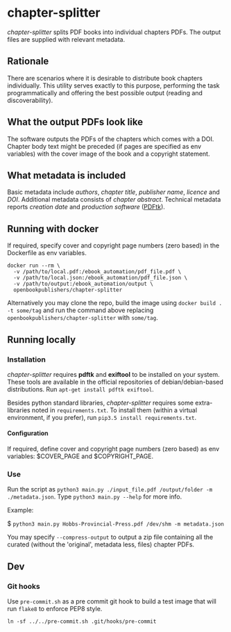 # chapter-splitter
*chapter-splitter* splits PDF books into individual chapters PDFs. The output files are supplied with relevant metadata.

## Rationale
There are scenarios where it is desirable to distribute book chapters individually. This utility serves exactly to this purpose, performing the task programmatically and offering the best possible output (reading and discoverability).

## What the output PDFs look like
The software outputs the PDFs of the chapters which comes with a DOI. Chapter body text might be preceded (if pages are specified as env variables) with the cover image of the book and a copyright statement.

## What metadata is included
Basic metadata include _authors_, _chapter title_, _publisher name_, _licence_ and _DOI_. Additional metadata consists of _chapter abstract_. Technical metadata
reports _creation date_ and _production software_ ([PDFtk](https://packages.debian.org/buster/pdftk)).

## Running with docker
If required, specify cover and copyright page numbers (zero based) in the Dockerfile as env variables.

```
docker run --rm \
  -v /path/to/local.pdf:/ebook_automation/pdf_file.pdf \
  -v /path/to/local.json:/ebook_automation/pdf_file.json \
  -v /path/to/output:/ebook_automation/output \
  openbookpublishers/chapter-splitter
```

Alternatively you may clone the repo, build the image using `docker build . -t some/tag` and run the command above replacing `openbookpublishers/chapter-splitter` with `some/tag`.

## Running locally
### Installation
*chapter-splitter* requires **pdftk** and **exiftool** to be installed on your system. These tools are available  in the official repositories of debian/debian-based distributions.
Run `apt-get install pdftk exiftool`.

Besides python standard libraries, *chapter-splitter* requires some extra-libraries noted in `requirements.txt`. To install them (within a virtual environment, if you prefer), run `pip3.5 install requirements.txt`.

#### Configuration
If required, define cover and copyright page numbers (zero based) as env variables: $COVER_PAGE and $COPYRIGHT_PAGE.

### Use
Run the script as `python3 main.py ./input_file.pdf /output/folder -m ./metadata.json`. Type `python3 main.py --help` for more info.

Example:

$ `python3 main.py Hobbs-Provincial-Press.pdf /dev/shm -m metadata.json`

You may specify `--compress-output` to output a zip file containing all the curated (without the 'original', metadata less, files) chapter PDFs.

## Dev
### Git hooks
Use `pre-commit.sh` as a pre commit git hook to build a test image that will run `flake8` to enforce PEP8 style.

```
ln -sf ../../pre-commit.sh .git/hooks/pre-commit
```
